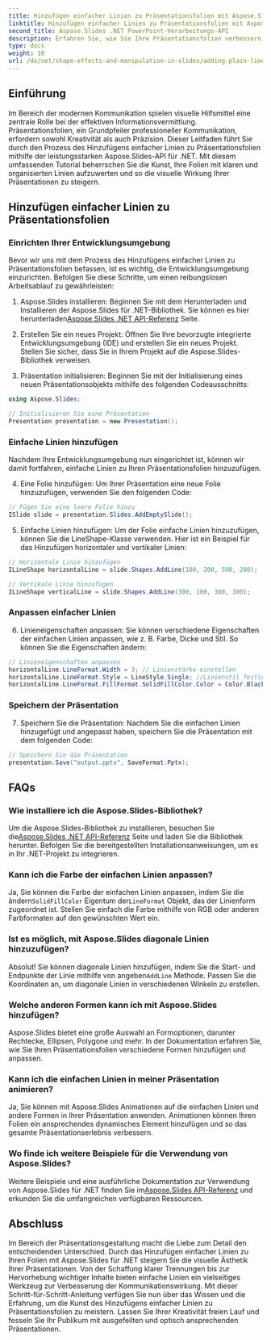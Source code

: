 ```yaml
---
title: Hinzufügen einfacher Linien zu Präsentationsfolien mit Aspose.Slides
linktitle: Hinzufügen einfacher Linien zu Präsentationsfolien mit Aspose.Slides
second_title: Aspose.Slides .NET PowerPoint-Verarbeitungs-API
description: Erfahren Sie, wie Sie Ihre Präsentationsfolien verbessern, indem Sie mit Aspose.Slides für .NET einfache Linien hinzufügen. Befolgen Sie diese umfassende Anleitung mit Schritt-für-Schritt-Anleitungen und Quellcode-Beispielen.
type: docs
weight: 16
url: /de/net/shape-effects-and-manipulation-in-slides/adding-plain-lines/
---
```


## Einführung

Im Bereich der modernen Kommunikation spielen visuelle Hilfsmittel eine zentrale Rolle bei der effektiven Informationsvermittlung. Präsentationsfolien, ein Grundpfeiler professioneller Kommunikation, erfordern sowohl Kreativität als auch Präzision. Dieser Leitfaden führt Sie durch den Prozess des Hinzufügens einfacher Linien zu Präsentationsfolien mithilfe der leistungsstarken Aspose.Slides-API für .NET. Mit diesem umfassenden Tutorial beherrschen Sie die Kunst, Ihre Folien mit klaren und organisierten Linien aufzuwerten und so die visuelle Wirkung Ihrer Präsentationen zu steigern.

## Hinzufügen einfacher Linien zu Präsentationsfolien

### Einrichten Ihrer Entwicklungsumgebung

Bevor wir uns mit dem Prozess des Hinzufügens einfacher Linien zu Präsentationsfolien befassen, ist es wichtig, die Entwicklungsumgebung einzurichten. Befolgen Sie diese Schritte, um einen reibungslosen Arbeitsablauf zu gewährleisten:

1.  Aspose.Slides installieren: Beginnen Sie mit dem Herunterladen und Installieren der Aspose.Slides für .NET-Bibliothek. Sie können es hier herunterladen[Aspose.Slides .NET API-Referenz](https://reference.aspose.com/slides/net/) Seite.

2. Erstellen Sie ein neues Projekt: Öffnen Sie Ihre bevorzugte integrierte Entwicklungsumgebung (IDE) und erstellen Sie ein neues Projekt. Stellen Sie sicher, dass Sie in Ihrem Projekt auf die Aspose.Slides-Bibliothek verweisen.

3. Präsentation initialisieren: Beginnen Sie mit der Initialisierung eines neuen Präsentationsobjekts mithilfe des folgenden Codeausschnitts:

```csharp
using Aspose.Slides;

// Initialisieren Sie eine Präsentation
Presentation presentation = new Presentation();
```

### Einfache Linien hinzufügen

Nachdem Ihre Entwicklungsumgebung nun eingerichtet ist, können wir damit fortfahren, einfache Linien zu Ihren Präsentationsfolien hinzuzufügen.

4. Eine Folie hinzufügen: Um Ihrer Präsentation eine neue Folie hinzuzufügen, verwenden Sie den folgenden Code:

```csharp
// Fügen Sie eine leere Folie hinzu
ISlide slide = presentation.Slides.AddEmptySlide();
```

5. Einfache Linien hinzufügen: Um der Folie einfache Linien hinzuzufügen, können Sie die LineShape-Klasse verwenden. Hier ist ein Beispiel für das Hinzufügen horizontaler und vertikaler Linien:

```csharp
// Horizontale Linie hinzufügen
ILineShape horizontalLine = slide.Shapes.AddLine(100, 200, 500, 200);

// Vertikale Linie hinzufügen
ILineShape verticalLine = slide.Shapes.AddLine(300, 100, 300, 300);
```

### Anpassen einfacher Linien

6. Linieneigenschaften anpassen: Sie können verschiedene Eigenschaften der einfachen Linien anpassen, wie z. B. Farbe, Dicke und Stil. So können Sie die Eigenschaften ändern:

```csharp
// Linieneigenschaften anpassen
horizontalLine.LineFormat.Width = 3; // Linienstärke einstellen
horizontalLine.LineFormat.Style = LineStyle.Single; //Linienstil festlegen
horizontalLine.LineFormat.FillFormat.SolidFillColor.Color = Color.Black; // Linienfarbe festlegen
```

### Speichern der Präsentation

7. Speichern Sie die Präsentation: Nachdem Sie die einfachen Linien hinzugefügt und angepasst haben, speichern Sie die Präsentation mit dem folgenden Code:

```csharp
// Speichern Sie die Präsentation
presentation.Save("output.pptx", SaveFormat.Pptx);
```

## FAQs

### Wie installiere ich die Aspose.Slides-Bibliothek?
 Um die Aspose.Slides-Bibliothek zu installieren, besuchen Sie die[Aspose.Slides .NET API-Referenz](https://reference.aspose.com/slides/net/) Seite und laden Sie die Bibliothek herunter. Befolgen Sie die bereitgestellten Installationsanweisungen, um es in Ihr .NET-Projekt zu integrieren.

### Kann ich die Farbe der einfachen Linien anpassen?
 Ja, Sie können die Farbe der einfachen Linien anpassen, indem Sie die ändern`SolidFillColor` Eigentum der`LineFormat` Objekt, das der Linienform zugeordnet ist. Stellen Sie einfach die Farbe mithilfe von RGB oder anderen Farbformaten auf den gewünschten Wert ein.

### Ist es möglich, mit Aspose.Slides diagonale Linien hinzuzufügen?
 Absolut! Sie können diagonale Linien hinzufügen, indem Sie die Start- und Endpunkte der Linie mithilfe von angeben`AddLine` Methode. Passen Sie die Koordinaten an, um diagonale Linien in verschiedenen Winkeln zu erstellen.

### Welche anderen Formen kann ich mit Aspose.Slides hinzufügen?
Aspose.Slides bietet eine große Auswahl an Formoptionen, darunter Rechtecke, Ellipsen, Polygone und mehr. In der Dokumentation erfahren Sie, wie Sie Ihren Präsentationsfolien verschiedene Formen hinzufügen und anpassen.

### Kann ich die einfachen Linien in meiner Präsentation animieren?
Ja, Sie können mit Aspose.Slides Animationen auf die einfachen Linien und andere Formen in Ihrer Präsentation anwenden. Animationen können Ihren Folien ein ansprechendes dynamisches Element hinzufügen und so das gesamte Präsentationserlebnis verbessern.

### Wo finde ich weitere Beispiele für die Verwendung von Aspose.Slides?
 Weitere Beispiele und eine ausführliche Dokumentation zur Verwendung von Aspose.Slides für .NET finden Sie im[Aspose.Slides API-Referenz](https://reference.aspose.com/slides/net/) und erkunden Sie die umfangreichen verfügbaren Ressourcen.

## Abschluss

Im Bereich der Präsentationsgestaltung macht die Liebe zum Detail den entscheidenden Unterschied. Durch das Hinzufügen einfacher Linien zu Ihren Folien mit Aspose.Slides für .NET steigern Sie die visuelle Ästhetik Ihrer Präsentationen. Von der Schaffung klarer Trennungen bis zur Hervorhebung wichtiger Inhalte bieten einfache Linien ein vielseitiges Werkzeug zur Verbesserung der Kommunikationswirkung. Mit dieser Schritt-für-Schritt-Anleitung verfügen Sie nun über das Wissen und die Erfahrung, um die Kunst des Hinzufügens einfacher Linien zu Präsentationsfolien zu meistern. Lassen Sie Ihrer Kreativität freien Lauf und fesseln Sie Ihr Publikum mit ausgefeilten und optisch ansprechenden Präsentationen.
